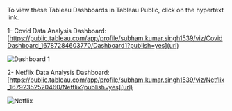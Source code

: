 
To view these Tableau Dashboards in Tableau Public, click on the hypertext link.

1- Covid Data Analysis Dashboard:
      [https://public.tableau.com/app/profile/subham.kumar.singh1539/viz/CovidDashboard_16787284603770/Dashboard1?publish=yes](url)
      
  

![Dashboard 1](https://user-images.githubusercontent.com/66645269/225125039-15060ea8-be49-4f68-a1ae-f4bf0abfe6ee.png)

2- Netflix Data Analysis Dashboard:
      [https://public.tableau.com/app/profile/subham.kumar.singh1539/viz/Netflix_16792352520460/Netflix?publish=yes](url)
    
 
![Netflix](https://user-images.githubusercontent.com/66645269/226264977-1588bba6-6f8d-45d1-94ac-4bcefdb4e475.png)

 
